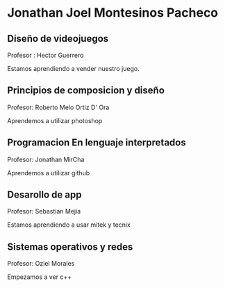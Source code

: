 # Jonathan Joel Montesinos Pacheco

## Diseño de videojuegos

Profesor : Hector Guerrero

Estamos aprendiendo a vender nuestro juego.

## Principios de composicion y diseño

Profesor: Roberto Melo Ortiz D' Ora

Aprendemos a utilizar photoshop

## Programacion En lenguaje interpretados

Profesor: Jonathan MirCha

Aprendemos a utilizar github

## Desarollo de app

Profesor: Sebastian Mejia

Estamos aprendiendo a usar mitek y tecnix

## Sistemas operativos y redes

Profesor: Oziel Morales

Empezamos a ver c++